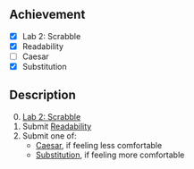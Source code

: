 ## Achievement

- [x] Lab 2: Scrabble
- [x] Readability
- [ ] Caesar
- [x] Substitution

## Description

0. [Lab 2: Scrabble](https://cs50.harvard.edu/x/2024/psets/2/scrabble/)
1. Submit [Readability](https://cs50.harvard.edu/x/2024/psets/2/readability/)
2. Submit one of:
   - [Caesar](https://cs50.harvard.edu/x/2024/psets/2/caesar/), if feeling less comfortable
   - [Substitution](https://cs50.harvard.edu/x/2024/psets/2/substitution/), if feeling more comfortable